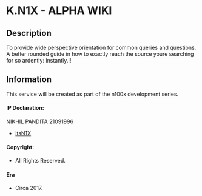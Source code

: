 # K.N1X - ALPHA WIKI

## Description
To provide wide perspective orientation for common queries and questions. A better rounded guide in how to exactly reach the source youre searching for so ardently: instantly.!!

## Information
This service will be created as part of the n100x development series.

#### IP Declaration:
NIKHIL PANDITA 21091996
- [itsN1X](http://its.n1x.website)

#### Copyright:  
- All Rights Reserved. 


#### Era 
- Circa 2017.
